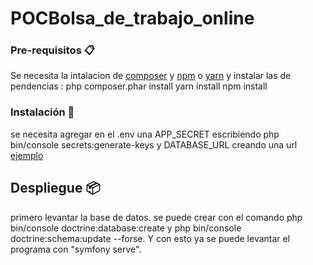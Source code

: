 # POCBolsa_de_trabajo_online

### Pre-requisitos 📋

Se necesita la intalacion de [composer](https://getcomposer.org/) y [npm](https://www.npmjs.com/) o [yarn](https://yarnpkg.com/)
y instalar las de pendencias :
  php composer.phar install
  yarn install
  npm install
  
### Instalación 🔧

se necesita agregar en el .env una APP_SECRET escribiendo php bin/console secrets:generate-keys y DATABASE_URL creando una url [ejemplo](https://www.doctrine-project.org/projects/doctrine-dbal/en/latest/reference/configuration.html#connecting-using-a-url)

## Despliegue 📦

primero levantar la base de datos. se puede crear con el comando php bin/console doctrine:database:create y php bin/console doctrine:schema:update --forse.
Y con esto ya se puede levantar el programa con "symfony serve".
